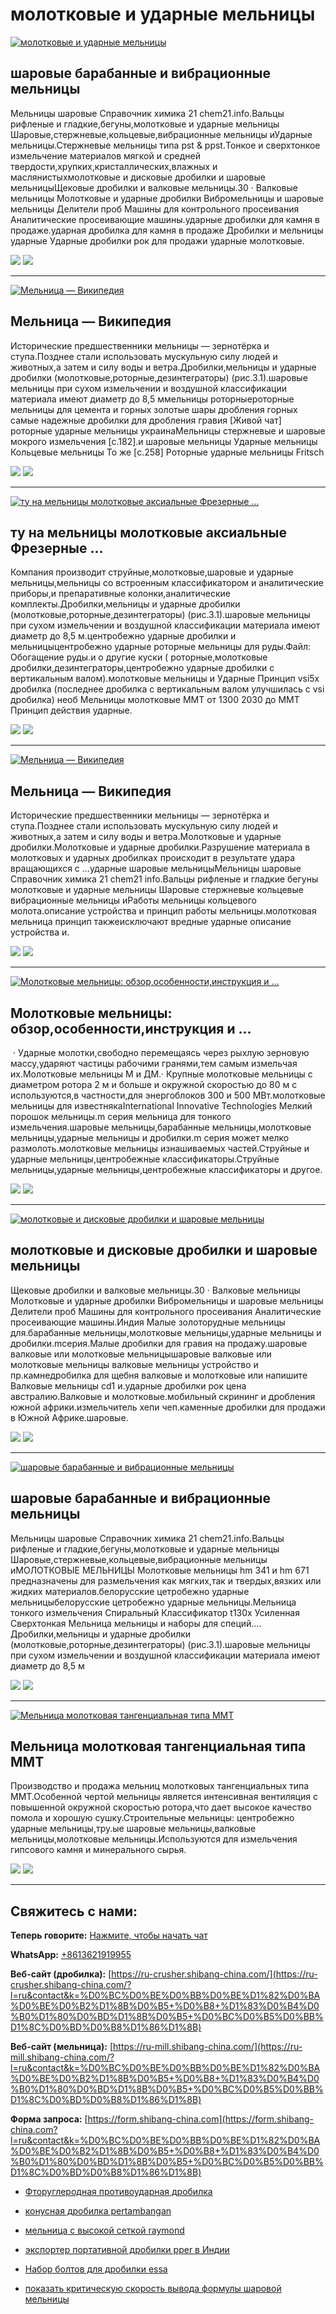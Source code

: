 # молотковые и ударные мельницы

<a href="https://swt.shibang-china.com/?l=ru&img&k=%D0%BC%D0%BE%D0%BB%D0%BE%D1%82%D0%BA%D0%BE%D0%B2%D1%8B%D0%B5+%D0%B8+%D1%83%D0%B4%D0%B0%D1%80%D0%BD%D1%8B%D0%B5+%D0%BC%D0%B5%D0%BB%D1%8C%D0%BD%D0%B8%D1%86%D1%8B" target="_blank">![молотковые и ударные мельницы](http://static.shibang-china.com/all-800x300/553.jpg)</a>

## шаровые барабанные и вибрационные мельницы
Мельницы шаровые Справочник химика 21 chem21.info.Вальцы рифленые и гладкие,бегуны,молотковые и ударные мельницы Шаровые,стержневые,кольцевые,вибрационные мельницы иУдарные мельницы.Стержневые мельницы типа pst &amp; ppst.Тонкое и сверхтонкое измельчение материалов мягкой и средней твердости,хрупких,кристаллических,влажных и маслянистыхмолотковые и дисковые дробилки и шаровые мельницыЩековые дробилки и валковые мельницы.30 &#183; Валковые мельницы Молотковые и ударные дробилки Вибромельницы и шаровые мельницы Делители проб Машины для контрольного просеивания Аналитические просеивающие машины.ударные дробилки для камня в продаже.ударная дробилка для камня в продаже Дробилки и мельницы ударные Ударные дробилки рок для продажи ударные молотковые.


<a href="https://whatsapp.shibangsoft.com/WhatsApp.php" target="_blank" title="WhatsApp">![](http://static.shibang-china.com/icon/whatsapp.png)</a> <a href="https://swt.shibang-china.com/?l=ru&icon&k=%D0%BC%D0%BE%D0%BB%D0%BE%D1%82%D0%BA%D0%BE%D0%B2%D1%8B%D0%B5+%D0%B8+%D1%83%D0%B4%D0%B0%D1%80%D0%BD%D1%8B%D0%B5+%D0%BC%D0%B5%D0%BB%D1%8C%D0%BD%D0%B8%D1%86%D1%8B" target="_blank">![](http://static.shibang-china.com/icon/chat-ru.png)</a>

---

<a href="https://swt.shibang-china.com/?l=ru&img&k=%D0%BC%D0%BE%D0%BB%D0%BE%D1%82%D0%BA%D0%BE%D0%B2%D1%8B%D0%B5+%D0%B8+%D1%83%D0%B4%D0%B0%D1%80%D0%BD%D1%8B%D0%B5+%D0%BC%D0%B5%D0%BB%D1%8C%D0%BD%D0%B8%D1%86%D1%8B" target="_blank">![Мельница — Википедия](http://static.shibang-china.com/all-800x300/1471.jpg)</a>

## Мельница — Википедия
Исторические предшественники мельницы — зернотёрка и ступа.Позднее стали использовать мускульную силу людей и животных,а затем и силу воды и ветра.Дробилки,мельницы и ударные дробилки (молотковые,роторные,дезинтеrpаторы) (рис.3.1).шаровые мельницы при сухом измельчении и воздушной классификации материала имеют диаметр до 8,5 ммельницы роторныероторные мельницы для цемента и горных золотые шары дробления горных самые надежные дробилки для дробления гравия [Живой чат] роторные ударные мельницы украинаМельницы стержневые и шаровые мокрого измельчения [c.182].и шаровые мельницы Ударные мельницы Кольцевые мельницы То же [c.258] Роторные ударные мельницы Fritsch


<a href="https://whatsapp.shibangsoft.com/WhatsApp.php" target="_blank" title="WhatsApp">![](http://static.shibang-china.com/icon/whatsapp.png)</a> <a href="https://swt.shibang-china.com/?l=ru&icon&k=%D0%BC%D0%BE%D0%BB%D0%BE%D1%82%D0%BA%D0%BE%D0%B2%D1%8B%D0%B5+%D0%B8+%D1%83%D0%B4%D0%B0%D1%80%D0%BD%D1%8B%D0%B5+%D0%BC%D0%B5%D0%BB%D1%8C%D0%BD%D0%B8%D1%86%D1%8B" target="_blank">![](http://static.shibang-china.com/icon/chat-ru.png)</a>

---

<a href="https://swt.shibang-china.com/?l=ru&img&k=%D0%BC%D0%BE%D0%BB%D0%BE%D1%82%D0%BA%D0%BE%D0%B2%D1%8B%D0%B5+%D0%B8+%D1%83%D0%B4%D0%B0%D1%80%D0%BD%D1%8B%D0%B5+%D0%BC%D0%B5%D0%BB%D1%8C%D0%BD%D0%B8%D1%86%D1%8B" target="_blank">![ту на мельницы молотковые аксиальные Фрезерные …](http://static.shibang-china.com/all-800x300/93.jpg)</a>

## ту на мельницы молотковые аксиальные Фрезерные …
Компания производит струйные,молотковые,шаровые и ударные мельницы,мельницы со встроенным классификатором и аналитические приборы,и препаративные колонки,аналитические комплекты.Дробилки,мельницы и ударные дробилки (молотковые,роторные,дезинтеrpаторы) (рис.3.1).шаровые мельницы при сухом измельчении и воздушной классификации материала имеют диаметр до 8,5 м.центробежно ударные дробилки и мельницыцентробежно ударные роторные мельницы для руды.Файл: Обогащение руды.и о другие куски ( роторные,молотковые дробилки,дезинтеграторы,центробежно ударные дробилки с вертикальным валом).молотковые мельницы и Ударные Принцип vsi5x дробилка (последнее дробилка с вертикальным валом улучшилась с vsi дробилка) необ Мельницы молотковые ММТ от 1300 2030 до ММТ Принцип действия ударные.


<a href="https://whatsapp.shibangsoft.com/WhatsApp.php" target="_blank" title="WhatsApp">![](http://static.shibang-china.com/icon/whatsapp.png)</a> <a href="https://swt.shibang-china.com/?l=ru&icon&k=%D0%BC%D0%BE%D0%BB%D0%BE%D1%82%D0%BA%D0%BE%D0%B2%D1%8B%D0%B5+%D0%B8+%D1%83%D0%B4%D0%B0%D1%80%D0%BD%D1%8B%D0%B5+%D0%BC%D0%B5%D0%BB%D1%8C%D0%BD%D0%B8%D1%86%D1%8B" target="_blank">![](http://static.shibang-china.com/icon/chat-ru.png)</a>

---

<a href="https://swt.shibang-china.com/?l=ru&img&k=%D0%BC%D0%BE%D0%BB%D0%BE%D1%82%D0%BA%D0%BE%D0%B2%D1%8B%D0%B5+%D0%B8+%D1%83%D0%B4%D0%B0%D1%80%D0%BD%D1%8B%D0%B5+%D0%BC%D0%B5%D0%BB%D1%8C%D0%BD%D0%B8%D1%86%D1%8B" target="_blank">![Мельница — Википедия](http://static.shibang-china.com/all-800x300/275.jpg)</a>

## Мельница — Википедия
Исторические предшественники мельницы — зернотёрка и ступа.Позднее стали использовать мускульную силу людей и животных,а затем и силу воды и ветра.Молотковые и ударные дробилки.Молотковые и ударные дробилки.Разрушение материала в молотковых и ударных дробилках происходит в результате удара вращающихся с …ударные шаровые мельницыМельницы шаровые Справочник химика 21 chem21 info.Вальцы рифленые и гладкие бегуны молотковые и ударные мельницы Шаровые стержневые кольцевые вибрационные мельницы иРаботы мельницы кольцевого молота.описание устройства и принцип работы мельницы.молотковая мельница принцип такжеисключают вредные ударные описание устройства и.


<a href="https://whatsapp.shibangsoft.com/WhatsApp.php" target="_blank" title="WhatsApp">![](http://static.shibang-china.com/icon/whatsapp.png)</a> <a href="https://swt.shibang-china.com/?l=ru&icon&k=%D0%BC%D0%BE%D0%BB%D0%BE%D1%82%D0%BA%D0%BE%D0%B2%D1%8B%D0%B5+%D0%B8+%D1%83%D0%B4%D0%B0%D1%80%D0%BD%D1%8B%D0%B5+%D0%BC%D0%B5%D0%BB%D1%8C%D0%BD%D0%B8%D1%86%D1%8B" target="_blank">![](http://static.shibang-china.com/icon/chat-ru.png)</a>

---

<a href="https://swt.shibang-china.com/?l=ru&img&k=%D0%BC%D0%BE%D0%BB%D0%BE%D1%82%D0%BA%D0%BE%D0%B2%D1%8B%D0%B5+%D0%B8+%D1%83%D0%B4%D0%B0%D1%80%D0%BD%D1%8B%D0%B5+%D0%BC%D0%B5%D0%BB%D1%8C%D0%BD%D0%B8%D1%86%D1%8B" target="_blank">![Молотковые мельницы: обзор,особенности,инструкция и …](http://static.shibang-china.com/all-800x300/1232.jpg)</a>

## Молотковые мельницы: обзор,особенности,инструкция и …
&nbsp;&#0183;&#32;Ударные молотки,свободно перемещаясь через рыхлую зерновую массу,ударяют частицы рабочими гранями,тем самым измельчая их.Молотковые мельницы М и ДМ.&#183; Крупные молотковые мельницы с диаметром рото&#173;ра 2 м и больше и окружной скоростью до 80 м с используются,в частности,для энергоблоков 300 и 500 МВт.молотковые мельницы для известнякаInternational Innovative Technologies Мелкий порошок мельницы.m серия мельница для тонкого измельчения.шаровые мельницы,барабанные мельницы,молотковые мельницы,ударные мельницы и дробилки.m серия может мелко размолоть.молотковые мельницы изнашиваемых частей.Струйные и ударные мельницы,центробежные классификаторы.Струйные мельницы,ударные мельницы,центробежные классификаторы и другое.


<a href="https://whatsapp.shibangsoft.com/WhatsApp.php" target="_blank" title="WhatsApp">![](http://static.shibang-china.com/icon/whatsapp.png)</a> <a href="https://swt.shibang-china.com/?l=ru&icon&k=%D0%BC%D0%BE%D0%BB%D0%BE%D1%82%D0%BA%D0%BE%D0%B2%D1%8B%D0%B5+%D0%B8+%D1%83%D0%B4%D0%B0%D1%80%D0%BD%D1%8B%D0%B5+%D0%BC%D0%B5%D0%BB%D1%8C%D0%BD%D0%B8%D1%86%D1%8B" target="_blank">![](http://static.shibang-china.com/icon/chat-ru.png)</a>

---

<a href="https://swt.shibang-china.com/?l=ru&img&k=%D0%BC%D0%BE%D0%BB%D0%BE%D1%82%D0%BA%D0%BE%D0%B2%D1%8B%D0%B5+%D0%B8+%D1%83%D0%B4%D0%B0%D1%80%D0%BD%D1%8B%D0%B5+%D0%BC%D0%B5%D0%BB%D1%8C%D0%BD%D0%B8%D1%86%D1%8B" target="_blank">![молотковые и дисковые дробилки и шаровые мельницы](http://static.shibang-china.com/all-800x300/1006.jpg)</a>

## молотковые и дисковые дробилки и шаровые мельницы
Щековые дробилки и валковые мельницы.30 &#183; Валковые мельницы Молотковые и ударные дробилки Вибромельницы и шаровые мельницы Делители проб Машины для контрольного просеивания Аналитические просеивающие машины.Индия Малые золоторудные мельницы для.барабанные мельницы,молотковые мельницы,ударные мельницы и дробилки.mсерия.Малые дробилки для гравия на продажу.шаровые валковые или молотковые мельницышаровые валковые или молотковые мельницы валковые мельницы устройство и пр.камнедробилка для щебня валковые и молотковые или напишите Валковые мельницы cd1 и.ударные дробилки рок цена австралию.Валковые и молотковые.мобильный скрининг и дробления южной африки.измельчитель хепи чеп.каменные дробилки для продажи в Южной Африке.шаровые.


<a href="https://whatsapp.shibangsoft.com/WhatsApp.php" target="_blank" title="WhatsApp">![](http://static.shibang-china.com/icon/whatsapp.png)</a> <a href="https://swt.shibang-china.com/?l=ru&icon&k=%D0%BC%D0%BE%D0%BB%D0%BE%D1%82%D0%BA%D0%BE%D0%B2%D1%8B%D0%B5+%D0%B8+%D1%83%D0%B4%D0%B0%D1%80%D0%BD%D1%8B%D0%B5+%D0%BC%D0%B5%D0%BB%D1%8C%D0%BD%D0%B8%D1%86%D1%8B" target="_blank">![](http://static.shibang-china.com/icon/chat-ru.png)</a>

---

<a href="https://swt.shibang-china.com/?l=ru&img&k=%D0%BC%D0%BE%D0%BB%D0%BE%D1%82%D0%BA%D0%BE%D0%B2%D1%8B%D0%B5+%D0%B8+%D1%83%D0%B4%D0%B0%D1%80%D0%BD%D1%8B%D0%B5+%D0%BC%D0%B5%D0%BB%D1%8C%D0%BD%D0%B8%D1%86%D1%8B" target="_blank">![шаровые барабанные и вибрационные мельницы](http://static.shibang-china.com/all-800x300/1012.jpg)</a>

## шаровые барабанные и вибрационные мельницы
Мельницы шаровые Справочник химика 21 chem21.info.Вальцы рифленые и гладкие,бегуны,молотковые и ударные мельницы Шаровые,стержневые,кольцевые,вибрационные мельницы иМОЛОТКОВЫЕ МЕЛЬНИЦЫ Молотковые мельницы hm 341 и hm 671 предназначены для размельчения как мягких,так и твердых,вязких или жидких материалов.белорусские цетробежно ударные мельницыбелорусские цетробежно ударные мельницы.Мельница тонкого измельчения Спиральный Классификатор t130x Усиленная Сверхтонкая Мельница мельницы и наборы для специй.…Дробилки,мельницы и ударные дробилки (молотковые,роторные,дезинтеrpаторы) (рис.3.1).шаровые мельницы при сухом измельчении и воздушной классификации материала имеют диаметр до 8,5 м


<a href="https://whatsapp.shibangsoft.com/WhatsApp.php" target="_blank" title="WhatsApp">![](http://static.shibang-china.com/icon/whatsapp.png)</a> <a href="https://swt.shibang-china.com/?l=ru&icon&k=%D0%BC%D0%BE%D0%BB%D0%BE%D1%82%D0%BA%D0%BE%D0%B2%D1%8B%D0%B5+%D0%B8+%D1%83%D0%B4%D0%B0%D1%80%D0%BD%D1%8B%D0%B5+%D0%BC%D0%B5%D0%BB%D1%8C%D0%BD%D0%B8%D1%86%D1%8B" target="_blank">![](http://static.shibang-china.com/icon/chat-ru.png)</a>

---

<a href="https://swt.shibang-china.com/?l=ru&img&k=%D0%BC%D0%BE%D0%BB%D0%BE%D1%82%D0%BA%D0%BE%D0%B2%D1%8B%D0%B5+%D0%B8+%D1%83%D0%B4%D0%B0%D1%80%D0%BD%D1%8B%D0%B5+%D0%BC%D0%B5%D0%BB%D1%8C%D0%BD%D0%B8%D1%86%D1%8B" target="_blank">![Мельница молотковая тангенциальная типа ММТ](http://static.shibang-china.com/all-800x300/599.jpg)</a>

## Мельница молотковая тангенциальная типа ММТ
Производство и продажа мельниц молотковых тангенциальных типа ММТ.Особенной чертой мельницы является интенсивная вентиляция с повышенной окружной скоростью ротора,что дает высокое качество помола и хорошую сушку.Строительные мельницы: центробежно ударные мельницы,тру.ые шаровые мельницы,валковые мельницы,молотковые мельницы.Используются для измельчения гипсового камня и минерального сырья.

<a href="https://whatsapp.shibangsoft.com/WhatsApp.php" target="_blank" title="WhatsApp">![](http://static.shibang-china.com/icon/whatsapp.png)</a> <a href="https://swt.shibang-china.com/?l=ru&icon&k=%D0%BC%D0%BE%D0%BB%D0%BE%D1%82%D0%BA%D0%BE%D0%B2%D1%8B%D0%B5+%D0%B8+%D1%83%D0%B4%D0%B0%D1%80%D0%BD%D1%8B%D0%B5+%D0%BC%D0%B5%D0%BB%D1%8C%D0%BD%D0%B8%D1%86%D1%8B" target="_blank">![](http://static.shibang-china.com/icon/chat-ru.png)</a>

---
## Свяжитесь с нами:

**Теперь говорите:** [Нажмите, чтобы начать чат](https://swt.shibang-china.com?l=ru&contact&k=%D0%BC%D0%BE%D0%BB%D0%BE%D1%82%D0%BA%D0%BE%D0%B2%D1%8B%D0%B5+%D0%B8+%D1%83%D0%B4%D0%B0%D1%80%D0%BD%D1%8B%D0%B5+%D0%BC%D0%B5%D0%BB%D1%8C%D0%BD%D0%B8%D1%86%D1%8B)

**WhatsApp:**  [+8613621919955](https://whatsapp.shibangsoft.com/WhatsApp.php)

**Веб-сайт (дробилка):** [https://ru-crusher.shibang-china.com/](https://ru-crusher.shibang-china.com/?l=ru&contact&k=%D0%BC%D0%BE%D0%BB%D0%BE%D1%82%D0%BA%D0%BE%D0%B2%D1%8B%D0%B5+%D0%B8+%D1%83%D0%B4%D0%B0%D1%80%D0%BD%D1%8B%D0%B5+%D0%BC%D0%B5%D0%BB%D1%8C%D0%BD%D0%B8%D1%86%D1%8B)

**Веб-сайт (мельница):** [https://ru-mill.shibang-china.com/](https://ru-mill.shibang-china.com/?l=ru&contact&k=%D0%BC%D0%BE%D0%BB%D0%BE%D1%82%D0%BA%D0%BE%D0%B2%D1%8B%D0%B5+%D0%B8+%D1%83%D0%B4%D0%B0%D1%80%D0%BD%D1%8B%D0%B5+%D0%BC%D0%B5%D0%BB%D1%8C%D0%BD%D0%B8%D1%86%D1%8B)

**Форма запроса:** [https://form.shibang-china.com](https://form.shibang-china.com?l=ru&contact&k=%D0%BC%D0%BE%D0%BB%D0%BE%D1%82%D0%BA%D0%BE%D0%B2%D1%8B%D0%B5+%D0%B8+%D1%83%D0%B4%D0%B0%D1%80%D0%BD%D1%8B%D0%B5+%D0%BC%D0%B5%D0%BB%D1%8C%D0%BD%D0%B8%D1%86%D1%8B)

* [Фторуглеродная противоударная дробилка](../123/%D0%A4%D1%82%D0%BE%D1%80%D1%83%D0%B3%D0%BB%D0%B5%D1%80%D0%BE%D0%B4%D0%BD%D0%B0%D1%8F%20%D0%BF%D1%80%D0%BE%D1%82%D0%B8%D0%B2%D0%BE%D1%83%D0%B4%D0%B0%D1%80%D0%BD%D0%B0%D1%8F%20%D0%B4%D1%80%D0%BE%D0%B1%D0%B8%D0%BB%D0%BA%D0%B0.md)

* [конусная дробилка pertambangan](../122/%D0%BA%D0%BE%D0%BD%D1%83%D1%81%D0%BD%D0%B0%D1%8F%20%D0%B4%D1%80%D0%BE%D0%B1%D0%B8%D0%BB%D0%BA%D0%B0%20pertambangan.md)

* [мельница с высокой сеткой raymond](../121/%D0%BC%D0%B5%D0%BB%D1%8C%D0%BD%D0%B8%D1%86%D0%B0%20%D1%81%20%D0%B2%D1%8B%D1%81%D0%BE%D0%BA%D0%BE%D0%B9%20%D1%81%D0%B5%D1%82%D0%BA%D0%BE%D0%B9%20raymond.md)

* [экспортер портативной дробилки pper в Индии](../123/%D1%8D%D0%BA%D1%81%D0%BF%D0%BE%D1%80%D1%82%D0%B5%D1%80%20%D0%BF%D0%BE%D1%80%D1%82%D0%B0%D1%82%D0%B8%D0%B2%D0%BD%D0%BE%D0%B9%20%D0%B4%D1%80%D0%BE%D0%B1%D0%B8%D0%BB%D0%BA%D0%B8%20pper%20%D0%B2%20%D0%98%D0%BD%D0%B4%D0%B8%D0%B8.md)

* [Набор болтов для дробилки essa](../123/%D0%9D%D0%B0%D0%B1%D0%BE%D1%80%20%D0%B1%D0%BE%D0%BB%D1%82%D0%BE%D0%B2%20%D0%B4%D0%BB%D1%8F%20%D0%B4%D1%80%D0%BE%D0%B1%D0%B8%D0%BB%D0%BA%D0%B8%20essa.md)

* [показать критическую скорость вывода формулы шаровой мельницы](../123/%D0%BF%D0%BE%D0%BA%D0%B0%D0%B7%D0%B0%D1%82%D1%8C%20%D0%BA%D1%80%D0%B8%D1%82%D0%B8%D1%87%D0%B5%D1%81%D0%BA%D1%83%D1%8E%20%D1%81%D0%BA%D0%BE%D1%80%D0%BE%D1%81%D1%82%D1%8C%20%D0%B2%D1%8B%D0%B2%D0%BE%D0%B4%D0%B0%20%D1%84%D0%BE%D1%80%D0%BC%D1%83%D0%BB%D1%8B%20%D1%88%D0%B0%D1%80%D0%BE%D0%B2%D0%BE%D0%B9%20%D0%BC%D0%B5%D0%BB%D1%8C%D0%BD%D0%B8%D1%86%D1%8B.md)
